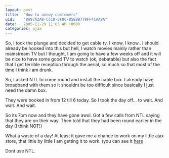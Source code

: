 ```yaml
---
layout: post
title:  "How to annoy customers"
uid:	"8A97A2A8-C510-3F8C-85E8B779FF4CAA8A"
date:   2005-11-29 11:05 AM +0000
categories: ajax
---
```

So, I took the plunge and decided to get cable tv. I know, I know.. I should already be hooked into this but hell, I watch movies mainly rather than mainstream TV but I thought, I am going to have a few weeks off and it will be nice to have some good TV to watch (ok, debatable) but also the fact that I get terrible reception through the aerial, so much so that most of the time I think I am drunk.

So, I asked NTL to come round and install the cable box. I already have broadband with them so it shouldnt be too difficult since basically I just need the damn box. 

They were booked in from 12 till 6 today. So I took the day off... to wait. And wait. And wait.

So its 7pm now and they have gone awol. Got a few calls from NTL saying that they are on their way. Then told that they had been round earlier in the day (I think NOT!)  

What  a waste of a day! At least it gave me a chance to work on my little ajax store, that little by little I am getting it to work.  (you can see it <a href="/ajaxstore/">here</a>

Dont use NTL.